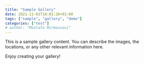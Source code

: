 ```yaml
---
title: "Sample Gallery"
date: 2021-11-01T18:01:26+01:00
tags: ["sample", "gallery", "demo"]
categories: ["test"]
# author: "Mostafa Mirmousavi"
---
```

This is a sample gallery content. You can describe the images, the locations, or any other relevant information here.

Enjoy creating your gallery!

